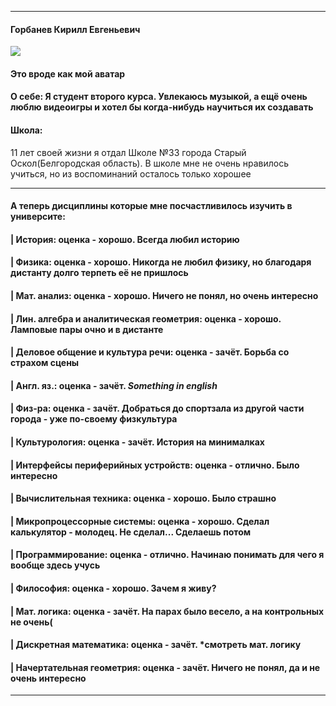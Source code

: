 ---
#### Горбанев Кирилл Евгеньевич

![](https://vecherka.spb.ru/wp-content/uploads/2021/05/яяяяяяяяяяяяяя-7-1024x682.jpg)



#### Это вроде как мой аватар



#### О себе: Я студент второго курса. Увлекаюсь музыкой, а ещё очень люблю видеоигры и хотел бы когда-нибудь научиться их создавать



#### Школа:
11 лет своей жизни я отдал Школе №33 города Старый Оскол(Белгородская область). В школе мне не очень нравилось учиться, но из воспоминаний осталось только хорошее

***

#### А теперь дисциплины которые мне посчастливилось изучить в университе:

#### | История: оценка - хорошо. Всегда любил историю                                                      
#### | Физика: оценка - хорошо. Никогда не любил физику, но благодаря дистанту долго терпеть её не пришлось
#### | Мат. анализ: оценка - хорошо. Ничего не понял, но очень интересно                                   
#### | Лин. алгебра и аналитическая геометрия: оценка - хорошо. Ламповые пары очно и в дистанте            
#### | Деловое общение и культура речи: оценка - зачёт. Борьба со страхом сцены                                            
#### | Англ. яз.: оценка - зачёт. *Something in english*                                                                   
#### | Физ-ра: оценка - зачёт. Добраться до спортзала из другой части города - уже по-своему физкультура                   
#### | Культурология: оценка - зачёт. История на минималках                                                                
#### | Интерфейсы периферийных устройств: оценка - отлично. Было интересно                                                   
#### | Вычислительная техника: оценка - хорошо. Было страшно                                                                
#### | Микропроцессорные системы: оценка - хорошо. Сделал калькулятор - молодец. Не сделал... Сделаешь потом                
#### | Программирование: оценка - отлично. Начинаю понимать для чего я вообще здесь учусь                                    
#### | Философия: оценка - хорошо. Зачем я живу?                                                                            
#### | Мат. логика: оценка - зачёт. На парах было весело, а на контрольных не очень(                                       
#### | Дискретная математика: оценка - зачёт. *смотреть мат. логику                                                         
#### | Начертательная геометрия: оценка - зачёт. Ничего не понял, да и не очень интересно                                  

***



